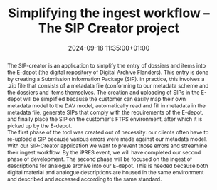 ---
abstract: 'The SIP-creator is an application to simplify the entry of dossiers and
  items into the E-depot (the digital repository of Digital Archive Flanders). This
  entry is done by creating a Submission Information Package (SIP). In practice, this
  involves a .zip file that consists of a metadata file (conforming to our metadata
  scheme and the dossiers and items themselves. The creation and uploading of SIPs
  in the E-depot will be simplified because the customer can easily map their own
  metadata model to the DAV model, automatically read and fill in metadata in the
  metadata file, generate SIPs that comply with the requirements of the E-depot, and
  finally place the SIP on the customer''s FTPS environment, after which it is picked
  up by the E-depot.


  The first phase of the tool was created out of necessity: our clients often have
  to re-upload a SIP because various errors were made against our metadata model.
  With our SIP-Creator application we want to prevent those errors and streamline
  their ingest workflow. By the iPRES event, we will have completed our second phase
  of development. The second phase will be focused on the ingest of descriptions for
  analogue archive into our E-depot. This is needed because both digital material
  and analogue descriptions are housed in the same environment and described and accessed
  according to the same standard.'
creators:
- Julie Jordens
date: 2024-09-18 11:35:00+01:00
document_url: null
grand_parent: iPRES
institutions: []
keywords:
- information technology for dp
- from document to data
landing_page_url: ''
language: eng
layout: publication
license: Creative Commons Attribution 4.0 (CC-BY-4.0)
notes_url: https://docs.google.com/document/d/1tSJimjLpVuNNMjbB3KZ5gPwYh7j3jrlWt1Vjsygx4yc/edit#heading=h.aar4tupij1po
parent: iPRES 2024
publication_type: tool demo
size: null
slides_url: ''
source_name: iPRES
stream_url: https://www.archief.vlaanderen.be/archief/records/dossiers/5acb210228ce4315ae650812d056a482329eb83ed2dc42398a51505dc153be81/documents/3c14f516b3bb42e6808a7c66fd54429b36d34b3d55634a3fb48a382b6aaa18f0
title: Simplifying the ingest workflow – The SIP Creator project
year: 2024
---